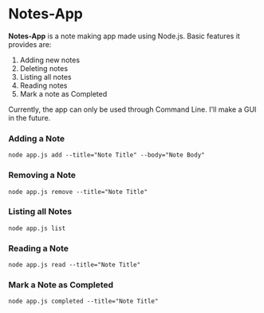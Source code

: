# Notes-App

**Notes-App** is a note making app made using Node.js. 
Basic features it provides are:
1. Adding new notes
2. Deleting notes
3. Listing all notes
4. Reading notes
5. Mark a note as Completed

Currently, the app can only be used through Command Line. I'll make a GUI in the future.

### Adding a Note
```node app.js add --title="Note Title" --body="Note Body"```

### Removing a Note
```node app.js remove --title="Note Title"```

### Listing all Notes
```node app.js list```

### Reading a Note
```node app.js read --title="Note Title"```

### Mark a Note as Completed
```node app.js completed --title="Note Title"```

